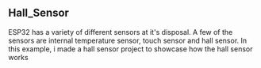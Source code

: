 Hall_Sensor
---------

ESP32 has a variety of different sensors at it's disposal. A few of the sensors are internal temperature sensor, touch sensor and hall sensor. In this example, i made a hall sensor project to showcase how the hall sensor works
